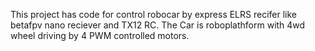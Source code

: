 This project has code for  control robocar by express ELRS recifer like betafpv nano reciever and TX12 RC.
The Car is roboplathform with 4wd wheel driving by 4 PWM controlled motors.
